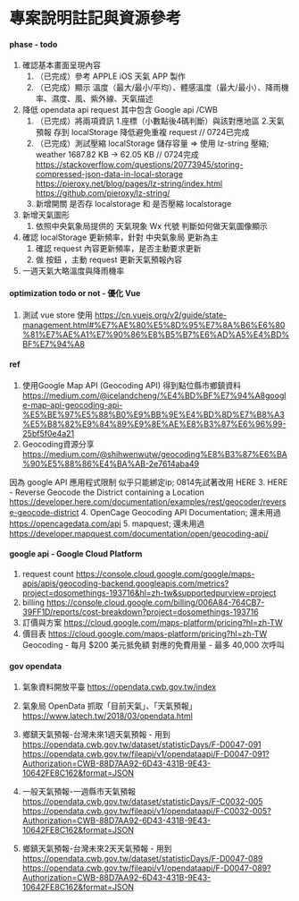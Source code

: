 # 專案說明註記與資源參考

#### phase - todo
1. 確認基本畫面呈現內容
	1. （已完成）參考 APPLE iOS 天氣 APP 製作
	2. （已完成）顯示 溫度（最大/最小/平均）、體感溫度（最大/最小）、降雨機率、濕度、風、紫外線、天氣描述
2. 降低 opendata api request 其中包含 Google api /CWB
	1. （已完成）將兩項資訊 1.座標（小數點後4碼判斷）與該對應地區 2.天氣預報 存到 localStorage 降低避免重複 request // 0724已完成
	2. （已完成）測試壓縮 localStorage 儲存容量 => 使用 lz-string 壓縮; weather 1687.82 KB -> 62.05 KB // 0724完成
	https://stackoverflow.com/questions/20773945/storing-compressed-json-data-in-local-storage
	https://pieroxy.net/blog/pages/lz-string/index.html
	https://github.com/pieroxy/lz-string/
	3. 新增開關 是否存 localstorage 和 是否壓縮 localstorage
3. 新增天氣圖形
	1. 依照中央氣象局提供的 天氣現象 Wx 代號 判斷如何做天氣圖像顯示
4. 確認 localStorage 更新頻率，針對 中央氣象局 更新為主
	1. 確認 request 內容更新頻率，是否主動要求更新
	2. 做 按鈕 ，主動 request 更新天氣預報內容
5. 一週天氣大略溫度與降雨機率

#### optimization todo or not - 優化 Vue
1. 測試 vue store 使用
https://cn.vuejs.org/v2/guide/state-management.html#%E7%AE%80%E5%8D%95%E7%8A%B6%E6%80%81%E7%AE%A1%E7%90%86%E8%B5%B7%E6%AD%A5%E4%BD%BF%E7%94%A8

#### ref
1. 使用Google Map API (Geocoding API) 得到點位縣市鄉鎮資料
https://medium.com/@icelandcheng/%E4%BD%BF%E7%94%A8google-map-api-geocoding-api-%E5%BE%97%E5%88%B0%E9%BB%9E%E4%BD%8D%E7%B8%A3%E5%B8%82%E9%84%89%E9%8E%AE%E8%B3%87%E6%96%99-25bf5f0e4a21
2. Geocoding資源分享
https://medium.com/@shihwenwutw/geocoding%E8%B3%87%E6%BA%90%E5%88%86%E4%BA%AB-2e7614aba49

因為 google API 應用程式限制 似乎只能綁定ip; 0814先試著改用 HERE
3. HERE - Reverse Geocode the District containing a Location
https://developer.here.com/documentation/examples/rest/geocoder/reverse-geocode-district
4. OpenCage Geocoding API Documentation; 還未用過
https://opencagedata.com/api
5. mapquest; 還未用過
https://developer.mapquest.com/documentation/open/geocoding-api/

#### google api - Google Cloud Platform
1. request count
https://console.cloud.google.com/google/maps-apis/apis/geocoding-backend.googleapis.com/metrics?project=dosomethings-193716&hl=zh-tw&supportedpurview=project
2. billing
https://console.cloud.google.com/billing/006A84-764CB7-39FF1D/reports/cost-breakdown?project=dosomethings-193716
3. 訂價與方案
https://cloud.google.com/maps-platform/pricing?hl=zh-TW
4. 價目表
https://cloud.google.com/maps-platform/pricing?hl=zh-TW
Geocoding - 每月 $200 美元抵免額 對應的免費用量 - 最多 40,000 次呼叫

#### gov opendata
1. 氣象資料開放平臺
https://opendata.cwb.gov.tw/index
2. 氣象局 OpenData 抓取「目前天氣」、「天氣預報」
https://www.latech.tw/2018/03/opendata.html

3. 鄉鎮天氣預報-台灣未來1週天氣預報 - 用到
https://opendata.cwb.gov.tw/dataset/statisticDays/F-D0047-091
https://opendata.cwb.gov.tw/fileapi/v1/opendataapi/F-D0047-091?Authorization=CWB-88D7AA92-6D43-431B-9E43-10642FE8C162&format=JSON
4. 一般天氣預報-一週縣市天氣預報
https://opendata.cwb.gov.tw/dataset/statisticDays/F-C0032-005
https://opendata.cwb.gov.tw/fileapi/v1/opendataapi/F-C0032-005?Authorization=CWB-88D7AA92-6D43-431B-9E43-10642FE8C162&format=JSON
5. 鄉鎮天氣預報-台灣未來2天天氣預報 - 用到
https://opendata.cwb.gov.tw/dataset/statisticDays/F-D0047-089
https://opendata.cwb.gov.tw/fileapi/v1/opendataapi/F-D0047-089?Authorization=CWB-88D7AA92-6D43-431B-9E43-10642FE8C162&format=JSON
